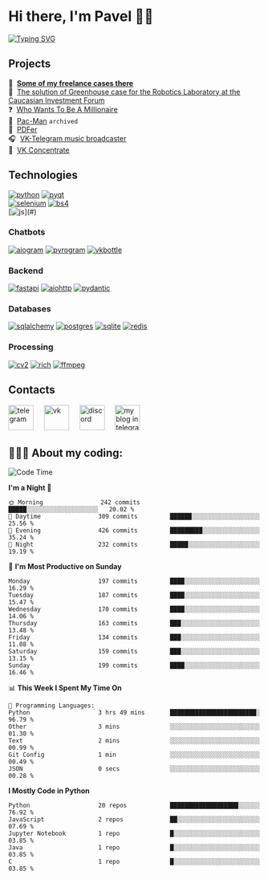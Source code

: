 # Hi there, I'm Pavel 👋🏼 
[![Typing SVG](https://readme-typing-svg.demolab.com?font=Parkinsans&weight=500&size=22&duration=2000&color=3454D1&multiline=true&repeat=false&width=446&height=169&lines=Python+developer;ITMO+student;VK+ambassador;Chatbots+creator;Desktop+apps+developer;...+and+singer+and+podcaster)](#)  

## Projects
📱&#160; **[Some of my freelance cases there](https://degendigital.super.site/)**  
🤖&#160; [The solution of Greenhouse case for the Robotics Laboratory at the Caucasian Investment Forum](https://github.com/snowlue/cif-robotics-2024)  
❓&#160; [Who Wants To Be A Millionaire](https://github.com/snowlue/WWTBAM)  
👻&#160; [Pac-Man](https://github.com/Marklzzz/Pac-man) `archived`  
📄&#160; [PDFer](https://github.com/snowlue/pdfer)  
🎧&#160; [VK-Telegram music broadcaster](https://github.com/snowlue/vk-tg-music-broadcaster)  
👀&#160; [VK Concentrate](https://github.com/snowlue/VK-Concentrate)  

## Technologies
[![python](https://img.shields.io/badge/python-306998?style=for-the-badge&logo=python&logoColor=FFD43B)](#)
[![pyqt](https://img.shields.io/badge/pyqt-41CD52?style=for-the-badge&logo=qt&logoColor=fff)](#)  
[![selenium](https://img.shields.io/badge/selenium-43B02A?style=for-the-badge&logo=selenium&logoColor=fff)](#)
[![bs4](https://img.shields.io/badge/beautiful_soup-287fb8?style=for-the-badge)](#)  
[![js](https://img.shields.io/badge/javascript_(a_bit)-F7DF1E?style=for-the-badge&logo=javascript&logoColor=000)](#)

### Chatbots
[![aiogram](https://img.shields.io/badge/aiogram-009bfb?style=for-the-badge&logo=telegram&logoColor=fff)](#)
[![pyrogram](https://img.shields.io/badge/pyrogram-e65622?style=for-the-badge)](#)
[![vkbottle](https://img.shields.io/badge/vkbottle-0077ff?style=for-the-badge&logo=vk&logoColor=fff)](#)

### Backend
[![fastapi](https://img.shields.io/badge/fastapi-009688?style=for-the-badge&logo=fastapi&logoColor=fff)](#)
[![aiohttp](https://img.shields.io/badge/aiohttp-2C5BB4?style=for-the-badge&logo=aiohttp&logoColor=fff)](#)
[![pydantic](https://img.shields.io/badge/pydantic-E92063?style=for-the-badge&logo=pydantic&logoColor=fff)](#)

### Databases
[![sqlalchemy](https://img.shields.io/badge/sqlalchemy-D71F00?style=for-the-badge&logo=sqlalchemy&logoColor=fff)](#)
[![postgres](https://img.shields.io/badge/postgres-4169E1.svg?style=for-the-badge&logo=postgresql&logoColor=fff)](#)
[![sqlite](https://img.shields.io/badge/sqlite-003B57.svg?style=for-the-badge&logo=sqlite&logoColor=fff)](#)
[![redis](https://img.shields.io/badge/redis-FF4438.svg?style=for-the-badge&logo=redis&logoColor=fff)](#)

### Processing
[![cv2](https://img.shields.io/badge/opencv-5C3EE8?style=for-the-badge&logo=opencv&logoColor=fff)](#)
[![rich](https://img.shields.io/badge/rich-FAE742?style=for-the-badge&logo=rich&logoColor=000)](#)
[![ffmpeg](https://img.shields.io/badge/ffmpeg-007808?style=for-the-badge&logo=ffmpeg&logoColor=fff)](#)

## Contacts
[<img src='https://upload.wikimedia.org/wikipedia/commons/thumb/8/83/Telegram_2019_Logo.svg/768px-Telegram_2019_Logo.svg.png' alt='telegram' height='50'>](https://t.me/snowlue)
&#4448; [<img src='https://user-images.githubusercontent.com/22418658/169043582-878f7c04-1398-4296-9cef-85eb90f77f8f.png' alt='vk' height='50'>](https://vk.me/snowlue)
&#4448; [<img src='https://user-images.githubusercontent.com/22418658/130826704-ea944633-642f-46cc-9236-ffda0ec0ce41.png' alt='discord' height='50'>](https://discord.com/users/550713735686127626)
&#4448; [<img src='https://github.com/user-attachments/assets/8159be1d-7939-4432-ba94-2da0366d6650' alt='my blog in telegram' height='50'>](https://t.me/snowlues)

## 👨🏻‍💻 About my coding:
<!--START_SECTION:waka-->
![Code Time](http://img.shields.io/badge/Code%20Time-1%2C175%20hrs%2025%20mins-blue)

**I'm a Night 🦉** 

```text
🌞 Morning                242 commits         █████░░░░░░░░░░░░░░░░░░░░   20.02 % 
🌆 Daytime                309 commits         ██████░░░░░░░░░░░░░░░░░░░   25.56 % 
🌃 Evening                426 commits         █████████░░░░░░░░░░░░░░░░   35.24 % 
🌙 Night                  232 commits         █████░░░░░░░░░░░░░░░░░░░░   19.19 % 
```
📅 **I'm Most Productive on Sunday** 

```text
Monday                   197 commits         ████░░░░░░░░░░░░░░░░░░░░░   16.29 % 
Tuesday                  187 commits         ████░░░░░░░░░░░░░░░░░░░░░   15.47 % 
Wednesday                170 commits         ████░░░░░░░░░░░░░░░░░░░░░   14.06 % 
Thursday                 163 commits         ███░░░░░░░░░░░░░░░░░░░░░░   13.48 % 
Friday                   134 commits         ███░░░░░░░░░░░░░░░░░░░░░░   11.08 % 
Saturday                 159 commits         ███░░░░░░░░░░░░░░░░░░░░░░   13.15 % 
Sunday                   199 commits         ████░░░░░░░░░░░░░░░░░░░░░   16.46 % 
```


📊 **This Week I Spent My Time On** 

```text
💬 Programming Languages: 
Python                   3 hrs 49 mins       ████████████████████████░   96.79 % 
Other                    3 mins              ░░░░░░░░░░░░░░░░░░░░░░░░░   01.30 % 
Text                     2 mins              ░░░░░░░░░░░░░░░░░░░░░░░░░   00.99 % 
Git Config               1 min               ░░░░░░░░░░░░░░░░░░░░░░░░░   00.49 % 
JSON                     0 secs              ░░░░░░░░░░░░░░░░░░░░░░░░░   00.28 % 
```

**I Mostly Code in Python** 

```text
Python                   20 repos            ███████████████████░░░░░░   76.92 % 
JavaScript               2 repos             ██░░░░░░░░░░░░░░░░░░░░░░░   07.69 % 
Jupyter Notebook         1 repo              █░░░░░░░░░░░░░░░░░░░░░░░░   03.85 % 
Java                     1 repo              █░░░░░░░░░░░░░░░░░░░░░░░░   03.85 % 
C                        1 repo              █░░░░░░░░░░░░░░░░░░░░░░░░   03.85 % 
```




<!--END_SECTION:waka-->
